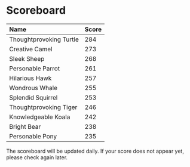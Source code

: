 # Scoreboard

|Name                   | Score |
|:----------------------|:------|
|Thoughtprovoking Turtle|284    |
|Creative Camel         |273    |
|Sleek Sheep            |268    |
|Personable Parrot      |261    |
|Hilarious Hawk         |257    |
|Wondrous Whale         |255    |
|Splendid Squirrel      |253    |
|Thoughtprovoking Tiger |246    |
|Knowledgeable Koala    |242    |
|Bright Bear            |238    |
|Personable Pony        |235    | 

The scoreboard will be updated daily. If your score does not appear yet, please check again later.
